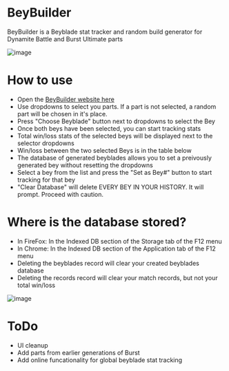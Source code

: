 # BeyBuilder

BeyBuilder is a Beyblade stat tracker and random build generator for Dynamite Battle and Burst Ultimate parts

![image](https://user-images.githubusercontent.com/118684863/204549707-049a31f1-a146-4f48-bed1-12e7b50402f1.png)


# How to use

- Open the [BeyBuilder website here](https://fabelavalon.github.io/beybuilder/)
- Use dropdowns to select you parts. If a part is not selected, a random part will be chosen in it's place.
- Press "Choose Beyblade" button next to dropdowns to select the Bey
- Once both beys have been selected, you can start tracking stats
- Total win/loss stats of the selected beys will be displayed next to the selector dropdowns
- Win/loss between the two selected Beys is in the table below
- The database of generated beyblades allows you to set a preivously generated bey without resetting the dropdowns
- Select a bey from the list and press the "Set as Bey#" button to start tracking for that bey
- "Clear Database" will delete EVERY BEY IN YOUR HISTORY. It will prompt. Proceed with caution.

# Where is the database stored?

- In FireFox: In the Indexed DB section of the Storage tab of the F12 menu
- In Chrome: In the Indexed DB section of the Application tab of the F12 menu
- Deleting the beyblades record will clear your created beyblades database
- Deleting the records record will clear your match records, but not your total win/loss

![image](https://user-images.githubusercontent.com/118684863/204066288-b1297a91-5a08-4870-9c45-62aa29a301b2.png)

# ToDo

- UI cleanup
- Add parts from earlier generations of Burst
- Add online funcationality for global beyblade stat tracking


